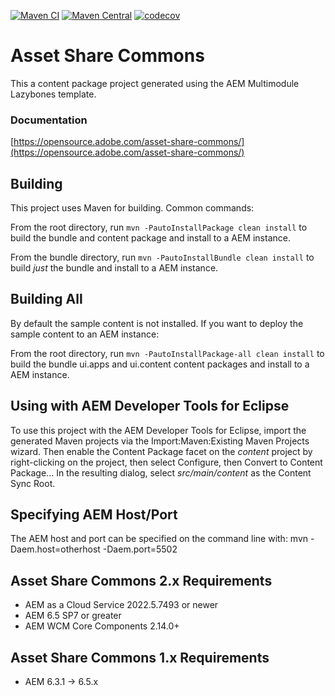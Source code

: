 [![Maven CI](https://github.com/adobe/asset-share-commons/actions/workflows/verify.yaml/badge.svg)](https://github.com/adobe/asset-share-commons/actions/workflows/verify.yaml)
[![Maven Central](https://maven-badges.herokuapp.com/maven-central/com.adobe.aem.commons/assetshare/badge.svg)](https://maven-badges.herokuapp.com/maven-central/com.adobe.aem.commons/assetshare)
[![codecov](https://codecov.io/gh/adobe/asset-share-commons/branch/develop/graph/badge.svg)](https://codecov.io/gh/Adobe-Marketing-Cloud/asset-share-commons)

# Asset Share Commons

This a content package project generated using the AEM Multimodule Lazybones template.

### Documentation

[https://opensource.adobe.com/asset-share-commons/](https://opensource.adobe.com/asset-share-commons/)

## Building

This project uses Maven for building. Common commands:

From the root directory, run ``mvn -PautoInstallPackage clean install`` to build the bundle and content package and install to a AEM instance.

From the bundle directory, run ``mvn -PautoInstallBundle clean install`` to build *just* the bundle and install to a AEM instance.

## Building All

By default the sample content is not installed. If you want to deploy the sample content to an AEM instance:

From the root directory, run ``mvn -PautoInstallPackage-all clean install`` to build the bundle ui.apps and ui.content content packages and install to a AEM instance.

## Using with AEM Developer Tools for Eclipse

To use this project with the AEM Developer Tools for Eclipse, import the generated Maven projects via the Import:Maven:Existing Maven Projects wizard. Then enable the Content Package facet on the _content_ project by right-clicking on the project, then select Configure, then Convert to Content Package... In the resulting dialog, select _src/main/content_ as the Content Sync Root.

## Specifying AEM Host/Port

The AEM host and port can be specified on the command line with:
mvn -Daem.host=otherhost -Daem.port=5502 <goals>


## Asset Share Commons 2.x Requirements

* AEM as a Cloud Service 2022.5.7493 or newer
* AEM 6.5 SP7 or greater
* AEM WCM Core Components 2.14.0+

## Asset Share Commons 1.x Requirements

* AEM 6.3.1 -> 6.5.x


